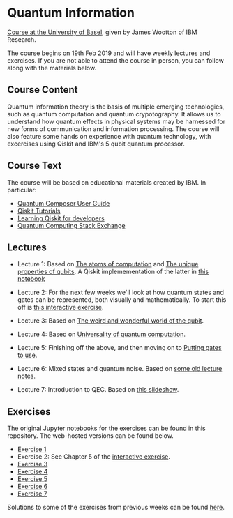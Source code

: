 # Quantum Information

[Course at the University of Basel](https://vorlesungsverzeichnis.unibas.ch/en/home?id=239410), given by James Wootton of IBM Research.

The course begins on 19th Feb 2019 and will have weekly lectures and exercises. If you are not able to attend the course in person, you can follow along with the materials below.

## Course Content

Quantum information theory is the basis of multiple emerging technologies, such as quantum computation and quantum crypotography. It allows us to understand how quantum effects in physical systems may be harnessed for new forms of communication and information processing. The course will also feature some hands on experience with quantum technology, with excercises using Qiskit and IBM's 5 qubit quantum processor.

## Course Text

The course will be based on educational materials created by IBM. In particular:

* [Quantum Composer User Guide](https://learnqiskit.gitbook.io/composerguide/)
* [Qiskit Tutorials](https://github.com/Qiskit/qiskit-tutorials/blob/master/index.ipynb)
* [Learning Qiskit for developers](https://learnqiskit.gitbook.io/developers/)
* [Quantum Computing Stack Exchange](https://quantumcomputing.stackexchange.com/)

## Lectures

* Lecture 1: Based on [The atoms of computation](https://learnqiskit.gitbook.io/composerguide/getting-started-with-the-composer/chapter-1-the-atoms-of-computation) and [The unique properties of qubits](https://learnqiskit.gitbook.io/composerguide/getting-started-with-the-composer/chapter-2-the-unique-properties-of-qubits). A Qiskit implemementation of the latter in [this notebook](Lecture1.ipynb)

* Lecture 2: For the next few weeks we'll look at how quantum states and gates can be represented, both visually and mathematically. To start this off is [this interactive exercise](https://mybinder.org/v2/gh/quantumjim/qiskit-tutorials/master?filepath=community%2Fgames%2FHello_Qiskit.ipynb).

* Lecture 3: Based on [The weird and wonderful world of the qubit](https://learnqiskit.gitbook.io/composerguide/the-weird-and-wonderful-world-of-the-qubit).

* Lecture 4: Based on [Universality of quantum computation](https://learnqiskit.gitbook.io/composerguide/universality-of-quantum-computation).

* Lecture 5: Finishing off the above, and then moving on to [Putting gates to use](https://learnqiskit.gitbook.io/composerguide/putting-gates-to-use).

* Lecture 6: Mixed states and quantum noise. Based on [some old lecture notes](Lecture6_Quantum_Noise.pdf).

* Lecture 7: Introduction to QEC. Based on [this slideshow](Lecture7_QEC.pdf).


## Exercises

The original Jupyter notebooks for the exercises can be found in this repository. The web-hosted versions can be found below.

* [Exercise 1](https://colab.research.google.com/drive/15D2t0WBtMOEgrlHWrgJAeCVmjvPPmx-l)
* Exercise 2: See Chapter 5 of the [interactive exercise](https://mybinder.org/v2/gh/quantumjim/qiskit-tutorials/master?filepath=community%2Fgames%2FHello_Qiskit.ipynb).
* [Exercise 3](Exercise_3.pdf)
* [Exercise 4](https://colab.research.google.com/drive/1DK-wi3r3dwzfxLEAuVV7M_KUCrVGR1eK)
* [Exercise 5](https://colab.research.google.com/drive/1PCA2ewVXvUfws6I3fP73Ax3GlJDzGvzr)
* [Exercise 6](Exercise6.pdf)
* [Exercise 7](Exercise7.pdf)

Solutions to some of the exercises from previous weeks can be found [here](https://drive.google.com/open?id=1dwxMlhT8rHh3C7x6tf8t8_mI0xzS9BwU).
